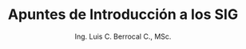 ---
title: Apuntes de Introducción a los SIG 
author: Ing. Luis C. Berrocal C., MSc.
numbersections: true
fontsize: 16pt
---